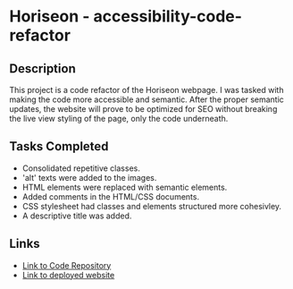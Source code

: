 # Horiseon - accessibility-code-refactor

<h2>Description</h2>
 
This project is a code refactor of the Horiseon webpage. I was tasked with making the code more accessible and semantic. After the proper semantic updates, the website will prove to be optimized for SEO without breaking the live view styling of the page, only the code underneath.

<h2>Tasks Completed</h2>

* Consolidated repetitive classes.
* 'alt' texts were added to the images.
* HTML elements were replaced with semantic elements.
* Added comments in the HTML/CSS documents.
* CSS stylesheet had classes and elements structured more cohesivley.
* A descriptive title was added.

<h2>Links</h2>

*  <a href="https://github.com/tylerhance/Horiseon--accessibility-code-refactor">Link to Code Repository</a>
*  <a href="https://tylerhance.github.io/Horiseon-accessibility-code-refactor/">Link to deployed website</a>



